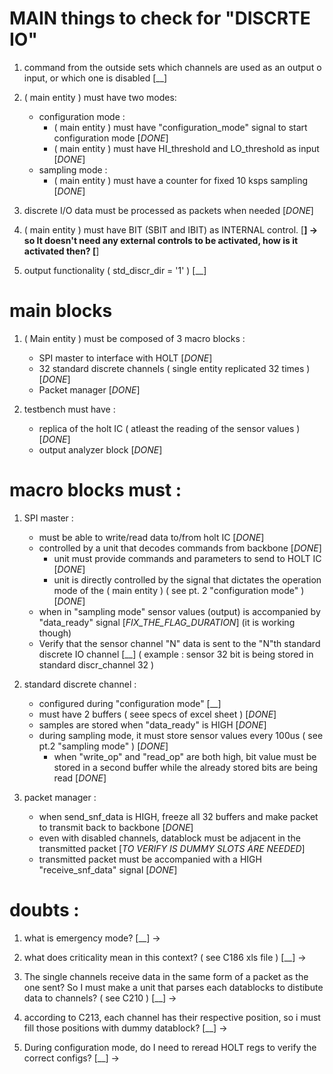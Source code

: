 # MAIN things to check for "DISCRTE IO"
1. command from the outside sets which channels are used as an output o input, or which one is disabled [__]
2. ( main entity ) must have two modes:
    - configuration mode :
        * ( main entity ) must have "configuration_mode" signal to start configuration mode [_DONE_]
        * ( main entity ) must have HI_threshold and LO_threshold as input [_DONE_]
    - sampling mode :
        * ( main entity ) must have a counter for fixed 10 ksps sampling [_DONE_]

3. discrete I/O data must be processed as packets when needed [_DONE_]
4. ( main entity ) must have BIT (SBIT and IBIT) as INTERNAL control. [__]
        -> so It doesn't need any external controls to be activated, how is it activated then? [__]

5. output functionality ( std_discr_dir = '1' ) [__]

# main blocks
1. ( Main entity ) must be composed of 3 macro blocks :
    - SPI master to interface with HOLT [_DONE_]
    - 32 standard discrete channels ( single entity replicated 32 times ) [_DONE_]
    - Packet manager [_DONE_]

2. testbench must have :
    - replica of the holt IC ( atleast the reading of the sensor values ) [_DONE_]
    - output analyzer block [_DONE_]

# macro blocks must :
1. SPI master :
    * must be able to write/read data to/from holt IC [_DONE_]
    * controlled by a unit that decodes commands from backbone [_DONE_]
        + unit must provide commands and parameters to send to HOLT IC [_DONE_]
        + unit is directly controlled by the signal that dictates the operation mode of the ( main entity ) ( see pt. 2 "configuration mode" ) [_DONE_]               
    * when in "sampling mode" sensor values (output) is accompanied by "data_ready" signal [_FIX_THE_FLAG_DURATION_] (it is working though)
    * Verify that the sensor channel "N" data is sent to the "N"th standard discrete IO channel [__]
        ( example : sensor 32 bit is being stored in standard discr_channel 32  )
        <!-- * at power on SPI must send software reset and release to holt ( see configuration mode and C231 ) [__] -->

2. standard discrete channel :
    * configured during "configuration mode" [__]
    * must have 2 buffers ( seee specs of excel sheet ) [_DONE_]
    * samples are stored when "data_ready" is HIGH [_DONE_]
    * during sampling mode, it must store sensor values every 100us ( see pt.2 "sampling mode" ) [_DONE_]
        + when "write_op" and "read_op" are both high, bit value must be stored in a second buffer while
          the already stored bits are being read [_DONE_]

3. packet manager :
    * when send_snf_data is HIGH, freeze all 32 buffers and make packet to transmit back to backbone [_DONE_]
    * even with disabled channels, datablock must be adjacent in the transmitted packet [_TO VERIFY IS DUMMY SLOTS ARE NEEDED_]
    * transmitted packet must be accompanied with a HIGH "receive_snf_data" signal [_DONE_]

# doubts :
1. what is emergency mode? [__]
    ->

2. what does criticality mean in this context? ( see C186 xls file ) [__]
    ->

3. The single channels receive data in the same form of a packet as the one sent?
   So I must make a unit that parses each datablocks to distibute data to channels? ( see C210 ) [__]
    ->

4. according to C213, each channel has their respective position, so i must fill those positions with
   dummy datablock? [__]
   ->

5. During configuration mode, do I need to reread HOLT regs to verify the correct configs? [__]
   ->
